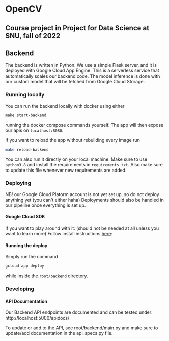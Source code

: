 # OpenCV
## Course project in Project for Data Science at SNU, fall of 2022

## Backend

The backend is written in Python. We use a simple Flask server, and it is deployed with Google Cloud App Engine. 
This is a serverless service that automatically scales our backend code. 
The model inference is done with our custom model that will be fetched from Google Cloud Storage.

### Running locally
You can run the backend locally with docker using either 
```
make start-backend
```
running the docker compose commands yourself. 
The app will then expose our apis on `localhost:8080`.

If you want to reload the app without rebuilding every image run
```bash
make reload-backend
```

You can also run it directly on your local machine. Make sure to use `python3.8` and 
install the requirements in `requirements.txt`. Also make sure to update 
this file whenever new requirements are added. 

### Deploying
NB! our Google Cloud Platorm account is not yet set up, so do not deploy anything yet (you can't either haha)
Deployments should also be handled in our pipeline once everything is set up.
####  Google Cloud SDK
If you want to play around with it: (should not be needed at all unless you want to learn more)
Follow install instructions [here](https://cloud.google.com/sdk/docs/install-sdk): 

#### Running the deploy
Simply run the command 
```bash
gcloud app deploy
```
while inside the `root/backend` directory.

### Developing
#### API Documentation
Our Backend API endpoints are documented and can be tested under: http://localhost:5000/apidocs/

To update or add to the API, see root/backend/main.py and make sure to update/add documentation in the api_specs.py file. 

